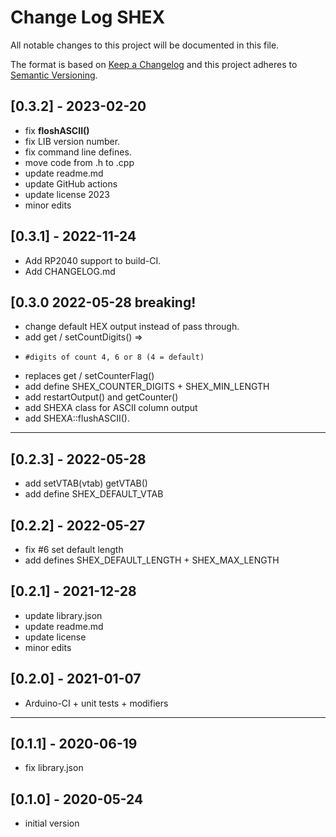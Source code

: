 # Change Log SHEX

All notable changes to this project will be documented in this file.

The format is based on [Keep a Changelog](http://keepachangelog.com/)
and this project adheres to [Semantic Versioning](http://semver.org/).


## [0.3.2] - 2023-02-20
- fix **floshASCII()**
- fix LIB version number.
- fix command line defines.
- move code from .h to .cpp
- update readme.md
- update GitHub actions
- update license 2023
- minor edits


## [0.3.1] - 2022-11-24
- Add RP2040 support to build-CI.
- Add CHANGELOG.md

## [0.3.0   2022-05-28  breaking!
- change default HEX output instead of pass through.
- add get / setCountDigits() =>
-     #digits of count 4, 6 or 8 (4 = default)
- replaces get / setCounterFlag()
- add define SHEX_COUNTER_DIGITS + SHEX_MIN_LENGTH
- add restartOutput() and getCounter()
- add SHEXA class for ASCII column output
- add SHEXA::flushASCII().

----

## [0.2.3] - 2022-05-28
- add setVTAB(vtab) getVTAB()
- add define SHEX_DEFAULT_VTAB

## [0.2.2] - 2022-05-27
- fix #6 set default length
- add defines SHEX_DEFAULT_LENGTH + SHEX_MAX_LENGTH

## [0.2.1] - 2021-12-28
- update library.json
- update readme.md
- update license
- minor edits

## [0.2.0] - 2021-01-07
- Arduino-CI + unit tests + modifiers

----

## [0.1.1] - 2020-06-19
- fix library.json

## [0.1.0] - 2020-05-24
- initial version

